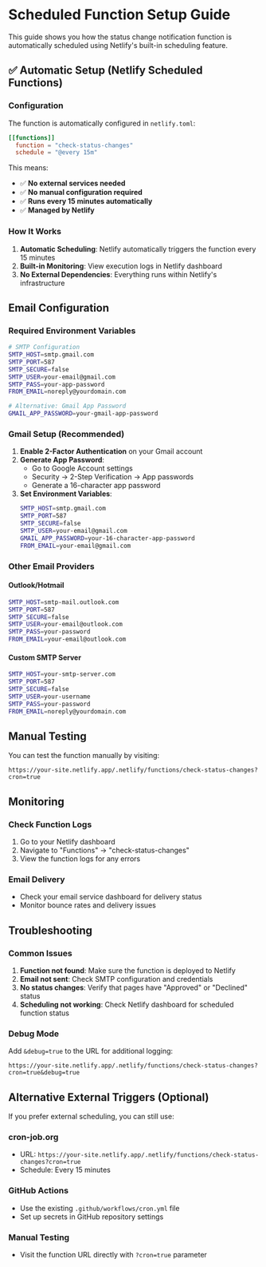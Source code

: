 # Scheduled Function Setup Guide

This guide shows you how the status change notification function is automatically scheduled using Netlify's built-in scheduling feature.

## ✅ Automatic Setup (Netlify Scheduled Functions)

### Configuration

The function is automatically configured in `netlify.toml`:

```toml
[[functions]]
  function = "check-status-changes"
  schedule = "@every 15m"
```

This means:

- ✅ **No external services needed**
- ✅ **No manual configuration required**
- ✅ **Runs every 15 minutes automatically**
- ✅ **Managed by Netlify**

### How It Works

1. **Automatic Scheduling**: Netlify automatically triggers the function every 15 minutes
2. **Built-in Monitoring**: View execution logs in Netlify dashboard
3. **No External Dependencies**: Everything runs within Netlify's infrastructure

## Email Configuration

### Required Environment Variables

```bash
# SMTP Configuration
SMTP_HOST=smtp.gmail.com
SMTP_PORT=587
SMTP_SECURE=false
SMTP_USER=your-email@gmail.com
SMTP_PASS=your-app-password
FROM_EMAIL=noreply@yourdomain.com

# Alternative: Gmail App Password
GMAIL_APP_PASSWORD=your-gmail-app-password
```

### Gmail Setup (Recommended)

1. **Enable 2-Factor Authentication** on your Gmail account
2. **Generate App Password**:
   - Go to Google Account settings
   - Security → 2-Step Verification → App passwords
   - Generate a 16-character app password
3. **Set Environment Variables**:
   ```bash
   SMTP_HOST=smtp.gmail.com
   SMTP_PORT=587
   SMTP_SECURE=false
   SMTP_USER=your-email@gmail.com
   GMAIL_APP_PASSWORD=your-16-character-app-password
   FROM_EMAIL=your-email@gmail.com
   ```

### Other Email Providers

#### Outlook/Hotmail

```bash
SMTP_HOST=smtp-mail.outlook.com
SMTP_PORT=587
SMTP_SECURE=false
SMTP_USER=your-email@outlook.com
SMTP_PASS=your-password
FROM_EMAIL=your-email@outlook.com
```

#### Custom SMTP Server

```bash
SMTP_HOST=your-smtp-server.com
SMTP_PORT=587
SMTP_SECURE=false
SMTP_USER=your-username
SMTP_PASS=your-password
FROM_EMAIL=noreply@yourdomain.com
```

## Manual Testing

You can test the function manually by visiting:

```
https://your-site.netlify.app/.netlify/functions/check-status-changes?cron=true
```

## Monitoring

### Check Function Logs

1. Go to your Netlify dashboard
2. Navigate to "Functions" → "check-status-changes"
3. View the function logs for any errors

### Email Delivery

- Check your email service dashboard for delivery status
- Monitor bounce rates and delivery issues

## Troubleshooting

### Common Issues

1. **Function not found**: Make sure the function is deployed to Netlify
2. **Email not sent**: Check SMTP configuration and credentials
3. **No status changes**: Verify that pages have "Approved" or "Declined" status
4. **Scheduling not working**: Check Netlify dashboard for scheduled function status

### Debug Mode

Add `&debug=true` to the URL for additional logging:

```
https://your-site.netlify.app/.netlify/functions/check-status-changes?cron=true&debug=true
```

## Alternative External Triggers (Optional)

If you prefer external scheduling, you can still use:

### cron-job.org

- URL: `https://your-site.netlify.app/.netlify/functions/check-status-changes?cron=true`
- Schedule: Every 15 minutes

### GitHub Actions

- Use the existing `.github/workflows/cron.yml` file
- Set up secrets in GitHub repository settings

### Manual Testing

- Visit the function URL directly with `?cron=true` parameter
